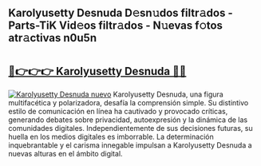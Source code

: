 ## Karolyusetty Desnuda D𝚎sn𝚞dos filtr𝚊dos - Parts-TiK Vid𝚎os filtr𝚊dos - N𝚞evas f𝚘tos atr𝚊ctivas n0u5n

# <h2><a href="http://mbde8z.tromn.icu/?c=Karolyusetty+Desnuda">🔗👉👉👉 Karolyusetty Desnuda 🔗🔗</a></h2>

[![Karolyusetty Desnuda nuevo](https://i.imgur.com/pEAQMta.gif)](http://mbde8z.tromn.icu/?c=Karolyusetty+Desnuda)
Karolyusetty Desnuda, una figura multifacética y polarizadora, desafía la comprensión simple. Su distintivo estilo de comunicación en línea ha cautivado y provocado críticas, generando debates sobre privacidad, autoexpresión y la dinámica de las comunidades digitales. Independientemente de sus decisiones futuras, su huella en los medios digitales es imborrable. La determinación inquebrantable y el carisma innegable impulsan a Karolyusetty Desnuda a nuevas alturas en el ámbito digital.

